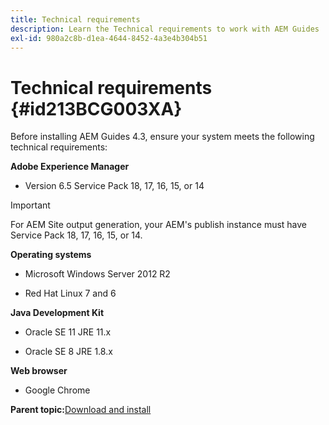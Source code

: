```yaml
---
title: Technical requirements
description: Learn the Technical requirements to work with AEM Guides
exl-id: 980a2c8b-d1ea-4644-8452-4a3e4b304b51
---
```

# Technical requirements {#id213BCG003XA}

Before installing AEM Guides 4.3, ensure your system meets the following technical requirements:

**Adobe Experience Manager**

-   Version 6.5 Service Pack 18, 17, 16, 15, or 14

>[!IMPORTANT]
>
> For AEM Site output generation, your AEM's publish instance must have Service Pack 18, 17, 16, 15, or 14.

**Operating systems**

-   Microsoft Windows Server 2012 R2

-   Red Hat Linux 7 and 6


**Java Development Kit**

-   Oracle SE 11 JRE 11.x

-   Oracle SE 8 JRE 1.8.x


**Web browser**

-   Google Chrome


**Parent topic:**[Download and install](download-install.md)
